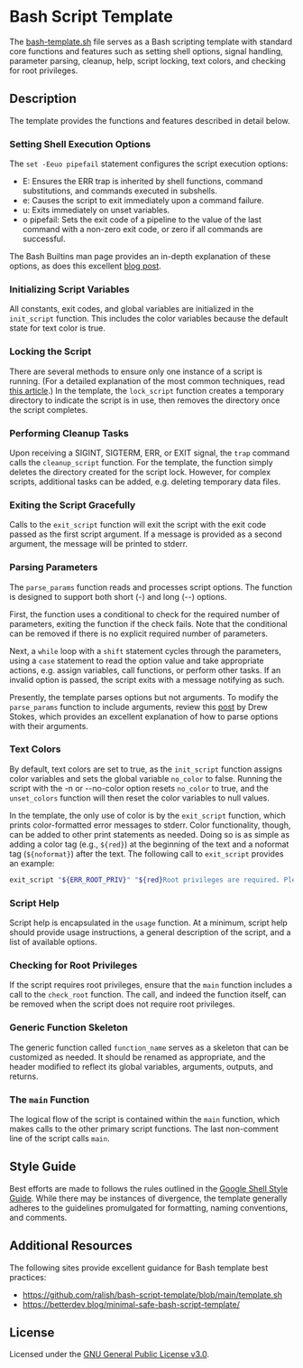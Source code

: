 # Bash Script Template
The [bash-template.sh](./bash-template.sh) file serves as a Bash scripting template with standard core functions and features such as setting shell options, signal handling, parameter parsing, cleanup, help, script locking, text colors, and checking for root privileges.

## Description
The template provides the functions and features described in detail below.

### Setting Shell Execution Options
The `set -Eeuo pipefail` statement configures the script execution options:

+ E: Ensures the ERR trap is inherited by shell functions, command substitutions, and commands executed in subshells.
+ e: Causes the script to exit immediately upon a command failure.
+ u: Exits immediately on unset variables.
+ o pipefail: Sets the exit code of a pipeline to the value of the last command with a non-zero exit code, or zero if all commands are successful.

The Bash Builtins man page provides an in-depth explanation of these options, as does this excellent [blog post](https://vaneyckt.io/posts/safer_bash_scripts_with_set_euxo_pipefail/).

### Initializing Script Variables
All constants, exit codes, and global variables are initialized in the `init_script` function. This includes the color variables because the default state for text color is true.

### Locking the Script
There are several methods to ensure only one instance of a script is running. (For a detailed explanation of the most common techniques, read [this article](https://www.baeldung.com/linux/bash-ensure-instance-running).) In the template, the `lock_script` function creates a temporary directory to indicate the script is in use, then removes the directory once the script completes.

### Performing Cleanup Tasks
Upon receiving a SIGINT, SIGTERM, ERR, or EXIT signal, the `trap` command calls the `cleanup_script` function. For the template, the function simply deletes the directory created for the script lock. However, for complex scripts, additional tasks can be added, e.g. deleting temporary data files.

### Exiting the Script Gracefully
Calls to the `exit_script` function will exit the script with the exit code passed as the first script argument. If a message is provided as a second argument, the message will be printed to stderr.

### Parsing Parameters
The `parse_params` function reads and processes script options. The function is designed to support both short (-) and long (--) options.

First, the function uses a conditional to check for the required number of parameters, exiting the function if the check fails. Note that the conditional can be removed if there is no explicit required number of parameters.

Next, a `while` loop with a `shift` statement cycles through the parameters, using a `case` statement to read the option value and take appropriate actions, e.g. assign variables, call functions, or perform other tasks. If an invalid option is passed, the script exits with a message notifying as such.

Presently, the template parses options but not arguments. To modify the `parse_params` function to include arguments, review this [post](https://medium.com/@Drew_Stokes/bash-argument-parsing-54f3b81a6a8f) by Drew Stokes, which provides an excellent explanation of how to parse options with their arguments.

### Text Colors
By default, text colors are set to true, as the `init_script` function assigns color variables and sets the global variable `no_color` to false. Running the script with the -n or --no-color option resets `no_color` to true, and the `unset_colors` function will then reset the color variables to null values.

In the template, the only use of color is by the `exit_script` function, which prints color-formatted error messages to stderr. Color functionality, though, can be added to other print statements as needed. Doing so is as simple as adding a color tag (e.g., `${red}`) at the beginning of the text and a noformat tag (`${noformat}`) after the text. The following call to `exit_script` provides an example:

```bash
exit_script "${ERR_ROOT_PRIV}" "${red}Root privileges are required. Please run as root or with sudo.${noformat}"
```

### Script Help
Script help is encapsulated in the `usage` function. At a minimum, script help should provide usage instructions, a general description of the script, and a list of available options.

### Checking for Root Privileges
If the script requires root privileges, ensure that the `main` function includes a call to the `check_root` function. The call, and indeed the function itself, can be removed when the script does not require root privileges.

### Generic Function Skeleton
The generic function called `function_name` serves as a skeleton that can be customized as needed. It should be renamed as appropriate, and the header modified to reflect its global variables, arguments, outputs, and returns.

### The `main` Function
The logical flow of the script is contained within the `main` function, which makes calls to the other primary script functions. The last non-comment line of the script calls `main`. 

## Style Guide
Best efforts are made to follows the rules outlined in the [Google Shell Style Guide](https://google.github.io/styleguide/shellguide.html). While there may be instances of divergence, the template generally adheres to the guidelines promulgated for formatting, naming conventions, and comments. 

## Additional Resources
The following sites provide excellent guidance for Bash template best practices:

+ <https://github.com/ralish/bash-script-template/blob/main/template.sh>
+ <https://betterdev.blog/minimal-safe-bash-script-template/>

## License
Licensed under the [GNU General Public License v3.0](../LICENSE).
